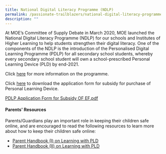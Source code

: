 ```yaml
---
title: National Digital Literacy Programme (NDLP)
permalink: /passionate-trailblazers/national-digital-literacy-programme-ndlp/
description: ""
---
```

At MOE’s Committee of Supply Debate in March 2020, MOE launched the National Digital Literacy Programme (NDLP) for our schools and Institutes of Higher Learning to help students strengthen their digital literacy. One of the components of the NDLP is the introduction of the Personalised Digital Learning Programme (PDLP) for all secondary school students, whereby every secondary school student will own a school-prescribed Personal Learning Device (PLD) by end-2021.

Click [here](https://go.gov.sg/ycss-ict) for more information on the programme.

Click [here](/files/PDLP%20Application%20Form%20for%20Subsidy%20OF%20EF.pdf) to download the application form for subsidy for purchase of Personal Learning Device.

[PDLP Application Form for Subsidy OF EF.pdf](/files/PDLP%20Application%20Form%20for%20Subsidy%20OF%20EF.pdf)

#### **Parents' Resources**

Parents/Guardians play an important role in keeping their children safe online, and are encouraged to read the following resources to learn more about how to keep their children safe online:

* [Parent Handbook (I) on Learning with PLD]() <br>
* [Parent Handbook (II) on Learning with PLD]()